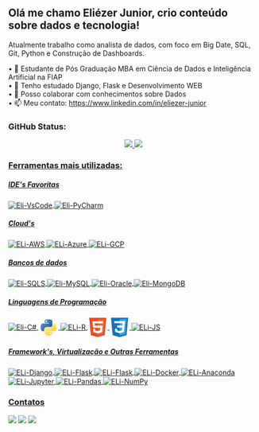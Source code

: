 ## Olá me chamo Eliézer Junior, crio conteúdo sobre dados e tecnologia!

Atualmente trabalho como analista de dados, com foco em Big Date, SQL, Git, Python e Construção de Dashboards.

• 🔭 Estudante de Pós Graduação MBA em Ciência de Dados e Inteligência Artificial na FIAP </br>
• 🌱 Tenho estudado Django, Flask e Desenvolvimento WEB </br>
• 🤔 Posso colaborar com conhecimentos sobre Dados </br>
• 📫 Meu contato: https://www.linkedin.com/in/eliezer-junior

### GitHub Status:
<div align="center">
  <a href="https://github.com/ersjunior">
  <img height="160" src="https://github-readme-stats.vercel.app/api?username=ersjunior&show_icons=true&theme=github_dark&include_all_commits=true&count_private=true"/>
  <img height="160" src="https://github-readme-stats.vercel.app/api/top-langs/?username=ersjunior&layout=compact&langs_count=7&theme=github_dark"/>
</div>

### Ferramentas mais utilizadas:
<div style="display: inline_block">

##### IDE's Favoritas
  <img align="center" alt="Eli-VsCode" height="40" width="40" src="https://cdn.jsdelivr.net/gh/devicons/devicon@latest/icons/vscode/vscode-original.svg">  
  <img align="center" alt="Eli-PyCharm" height="40" width="40" src="https://cdn.jsdelivr.net/gh/devicons/devicon@latest/icons/pycharm/pycharm-original.svg">  

##### Cloud's
  <img align="center" alt="ELi-AWS" height="40" width="40" src="https://cdn.jsdelivr.net/gh/devicons/devicon@latest/icons/amazonwebservices/amazonwebservices-original-wordmark.svg">  
  <img align="center" alt="ELi-Azure" height="40" width="40" src="https://cdn.jsdelivr.net/gh/devicons/devicon@latest/icons/azure/azure-original.svg">  
  <img align="center" alt="ELi-GCP" height="40" width="40" src="https://cdn.jsdelivr.net/gh/devicons/devicon@latest/icons/googlecloud/googlecloud-original.svg">  

##### Bancos de dados
  <img align="center" alt="Eli-SQLS" height="40" width="40" src="https://cdn.jsdelivr.net/gh/devicons/devicon@latest/icons/azuresqldatabase/azuresqldatabase-original.svg">  
  <img align="center" alt="Eli-MySQL" height="40" width="40" src="https://cdn.jsdelivr.net/gh/devicons/devicon@latest/icons/mysql/mysql-original.svg">  
  <img align="center" alt="Eli-Oracle" height="40" width="40" src="https://cdn.jsdelivr.net/gh/devicons/devicon@latest/icons/oracle/oracle-original.svg">  
  <img align="center" alt="Eli-MongoDB" height="40" width="40" src="https://cdn.jsdelivr.net/gh/devicons/devicon@latest/icons/mongodb/mongodb-original.svg">  

##### Linguagens de Programação
  <img align="center" alt="Eli-C#" height="40" width="40" src="https://cdn.jsdelivr.net/gh/devicons/devicon@latest/icons/csharp/csharp-original.svg">  
  <img align="center" alt="Eli-Python" height="40" width="40" src="https://raw.githubusercontent.com/devicons/devicon/master/icons/python/python-original.svg">  
  <img align="center" alt="ELi-R" height="40" width="40" src="https://cdn.jsdelivr.net/gh/devicons/devicon@latest/icons/r/r-original.svg">  
  <img align="center" alt="Eli-HTML" height="40" width="40" src="https://raw.githubusercontent.com/devicons/devicon/master/icons/html5/html5-original.svg">  
  <img align="center" alt="Eli-CSS" height="40" width="40" src="https://raw.githubusercontent.com/devicons/devicon/master/icons/css3/css3-original.svg">  
  <img align="center" alt="ELi-JS" height="40" width="40" src="https://cdn.jsdelivr.net/gh/devicons/devicon/icons/javascript/javascript-original.svg">  

##### Framework's, Virtualização e Outras Ferramentas
  <img align="center" alt="ELi-Django" height="40" width="40" src="https://cdn.jsdelivr.net/gh/devicons/devicon@latest/icons/django/django-plain.svg">  
  <img align="center" alt="ELi-Flask" height="40" width="40" src="https://cdn.jsdelivr.net/gh/devicons/devicon@latest/icons/flask/flask-original.svg">  
  <img align="center" alt="ELi-Flask" height="40" width="40" src="https://cdn.jsdelivr.net/gh/devicons/devicon@latest/icons/djangorest/djangorest-line.svg">  
  <img align="center" alt="ELi-Docker" height="40" width="40" src="https://cdn.jsdelivr.net/gh/devicons/devicon@latest/icons/docker/docker-original.svg">  
  <img align="center" alt="ELi-Anaconda" height="40" width="40" src="https://cdn.jsdelivr.net/gh/devicons/devicon@latest/icons/anaconda/anaconda-original.svg">  
  <img align="center" alt="ELi-Jupyter" height="40" width="40" src="https://cdn.jsdelivr.net/gh/devicons/devicon@latest/icons/jupyter/jupyter-original-wordmark.svg">  
  <img align="center" alt="ELi-Pandas" height="40" width="40" src="https://cdn.jsdelivr.net/gh/devicons/devicon@latest/icons/pandas/pandas-original-wordmark.svg"> 
  <img align="center" alt="ELi-NumPy" height="40" width="40" src="https://cdn.jsdelivr.net/gh/devicons/devicon@latest/icons/numpy/numpy-original.svg">
</div>
  
### Contatos
<div> 
  <a href="https://www.youtube.com/channel/UCrqOYKmd9drRGumTiqet8ow" target="_blank"><img src="https://img.shields.io/badge/YouTube-FF0000?style=for-the-badge&logo=youtube&logoColor=white" target="_blank"></a>
  <a href = "mailto:ersjunior@gmail.com"><img src="https://img.shields.io/badge/-outlook-%23333?style=for-the-badge&logo=gmail&logoColor=white" target="_blank"></a>
  <a href="https://www.linkedin.com/in/eliezer-junior/" target="_blank"><img src="https://img.shields.io/badge/-LinkedIn-%230077B5?style=for-the-badge&logo=linkedin&logoColor=white" target="_blank"></a> 
</div>
